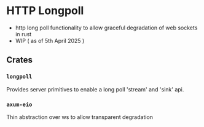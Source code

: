 # HTTP Longpoll 

- http long poll functionality to allow graceful degradation of web sockets in rust
- WIP ( as of 5th April 2025 )

## Crates

### `longpoll`

Provides server primitives to enable a long poll 'stream' and 'sink' api.

### `axum-eio`

Thin abstraction over ws to allow transparent degradation 
